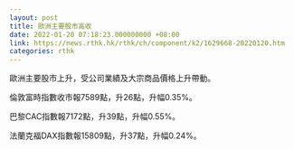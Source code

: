 ```yaml
---
layout: post
title: 歐洲主要股市高收
date: 2022-01-20 07:18:23.000000000 +08:00
link: https://news.rthk.hk/rthk/ch/component/k2/1629668-20220120.htm
categories: rthk
---
```


歐洲主要股市上升，受公司業績及大宗商品價格上升帶動。

倫敦富時指數收市報7589點，升26點，升幅0.35%。

巴黎CAC指數報7172點，升39點，升幅0.55%。

法蘭克福DAX指數報15809點，升37點，升幅0.24%。
